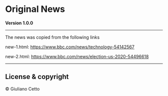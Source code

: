# Original News

**Version 1.0.0**

---

The news was copied from the following links

new-1.html:
https://www.bbc.com/news/technology-54142567

new-2.html:
https://www.bbc.com/news/election-us-2020-54496618

---

## License & copyright

© Giuliano Cetto